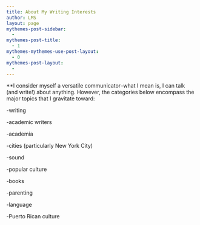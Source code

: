 ```yaml
---
title: About My Writing Interests
author: LMS
layout: page
mythemes-post-sidebar:
  - 
mythemes-post-title:
  - 1
mythemes-mythemes-use-post-layout:
  - 0
mythemes-post-layout:
  - 
---
```

**I consider myself a versatile communicator&#8211;what I mean is, I can talk (and write!) about anything. However, the categories below encompass the major topics that I gravitate toward:

-writing

-academic writers

-academia

-cities (particularly New York City)

-sound

-popular culture

-books

-parenting

-language

-Puerto Rican culture

&nbsp;
